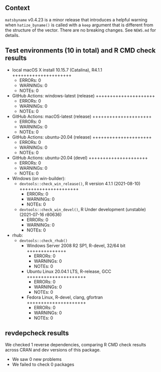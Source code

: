 ## Context
`matsbyname` v0.4.23 is a minor release that
introduces a helpful warning when `hatize_byname()` is called 
with a `keep` argument that is different 
from the structure of the vector.
There are no breaking changes.
See `NEWS.md` for details.

## Test environments (10 in total) and R CMD check results
* local macOS X install 10.15.7 (Catalina), R4.1.1          +++++++++++++++++++++
    * ERRORs: 0
    * WARNINGs: 0
    * NOTEs: 0
* GitHub Actions: windows-latest (release)          +++++++++++++++++++++
    * ERRORs: 0
    * WARNINGs: 0
    * NOTEs: 0
* GitHub Actions: macOS-latest (release)          +++++++++++++++++++++
    * ERRORs: 0
    * WARNINGs: 0
    * NOTEs: 0
* GitHub Actions: ubuntu-20.04 (release)          +++++++++++++++++++++
    * ERRORs: 0
    * WARNINGs: 0
    * NOTEs: 0
* GitHub Actions: ubuntu-20.04 (devel)          +++++++++++++++++++++
    * ERRORs: 0
    * WARNINGs: 0
    * NOTEs: 0
* Windows (on win-builder):
    * `devtools::check_win_release()`, R version 4.1.1 (2021-08-10)      +++++++++++++++++++++
        * ERRORs: 0
        * WARNINGs: 0
        * NOTEs: 0
    * `devtools::check_win_devel()`, R Under development (unstable) (2021-07-16 r80636)
        * ERRORs: 0
        * WARNINGs: 0
        * NOTEs: 0
* rhub:
    * `devtools::check_rhub()`
        * Windows Server 2008 R2 SP1, R-devel, 32/64 bit      ++++++++++++++
            * ERRORs: 0
            * WARNINGs: 0
            * NOTEs: 0
        * Ubuntu Linux 20.04.1 LTS, R-release, GCC          +++++++++++++++++++++
            * ERRORs: 0
            * WARNINGs: 0
            * NOTEs: 0
        * Fedora Linux, R-devel, clang, gfortran          +++++++++++++++++++++
            * ERRORs: 0
            * WARNINGs: 0
            * NOTEs: 0


## revdepcheck results

We checked 1 reverse dependencies, comparing R CMD check results across CRAN and dev versions of this package.

 * We saw 0 new problems
 * We failed to check 0 packages
 